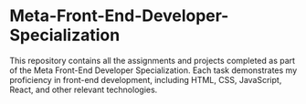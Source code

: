 # Meta-Front-End-Developer-Specialization
This repository contains all the assignments and projects completed as part of the Meta Front-End Developer Specialization. Each task demonstrates my proficiency in front-end development, including HTML, CSS, JavaScript, React, and other relevant technologies.
